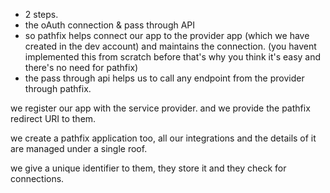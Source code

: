 
- 2 steps. 
- the oAuth connection & pass through API
- so pathfix helps connect our app to the provider app (which we have created in the dev account) and maintains the connection. (you havent implemented this from scratch before that's why you think it's easy and there's no need for pathfix)
- the pass through api helps us to call any endpoint from the provider through pathfix.


we register our app with the service provider. and we provide the pathfix redirect URI to them.

we create a pathfix application too, all our integrations and the details of it are managed under a single roof.

we give a unique identifier to them, they store it and they check for connections.